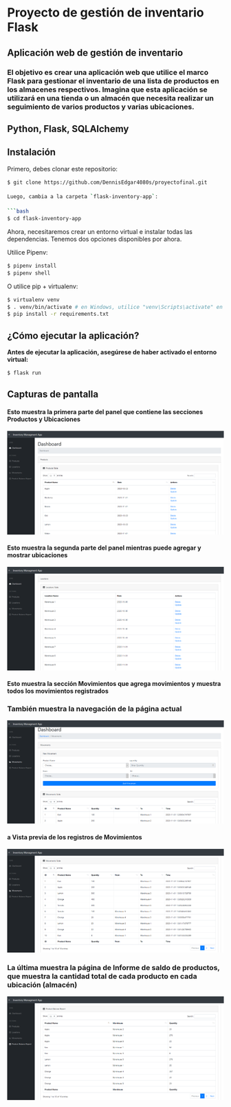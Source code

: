 # Proyecto de gestión de inventario Flask

## Aplicación web de gestión de inventario

### El objetivo es crear una aplicación web que utilice el marco Flask para gestionar el inventario de una lista de productos en los almacenes respectivos. Imagina que esta aplicación se utilizará en una tienda o un almacén que necesita realizar un seguimiento de varios productos y varias ubicaciones.

## Python, Flask, SQLAlchemy

## Instalación

Primero, debes clonar este repositorio:

```bash
$ git clone https://github.com/DennisEdgar4080s/proyectofinal.git

Luego, cambia a la carpeta `flask-inventory-app`:

```bash
$ cd flask-inventory-app
```

Ahora, necesitaremos crear un entorno virtual e instalar todas las dependencias. Tenemos dos opciones disponibles por ahora.

Utilice Pipenv:

```bash
$ pipenv install
$ pipenv shell
```

O utilice pip + virtualenv:

```bash
$ virtualenv venv
$ . venv/bin/activate # en Windows, utilice "venv\Scripts\activate" en su lugar
$ pip install -r requirements.txt
```
## ¿Cómo ejecutar la aplicación?

**Antes de ejecutar la aplicación, asegúrese de haber activado el entorno virtual:**

```bash
$ flask run
```

## Capturas de pantalla

#### Esto muestra la primera parte del panel que contiene las secciones Productos y Ubicaciones

![captura de pantalla del proyecto](screenshots/scs1.png "Esto muestra la primera parte del panel que contiene las secciones Productos y Ubicaciones")

#### Esto muestra la segunda parte del panel mientras puede agregar y mostrar ubicaciones

![captura de pantalla del proyecto](screenshots/scs2.png "Esto muestra la segunda parte del panel mientras puede agregar y mostrar ubicaciones")

#### Esto muestra la sección Movimientos que agrega movimientos y muestra todos los movimientos registrados

### También muestra la navegación de la página actual

![captura de pantalla del proyecto](screenshots/scs3.png "Esto muestra la sección Movimientos que agrega movimientos y muestra todos los movimientos registrados")

#### a Vista previa de los registros de Movimientos

![captura de pantalla del proyecto](screenshots/scs4.png "Vista previa de los registros de Movimientos")

### La última muestra la página de Informe de saldo de productos, que muestra la cantidad total de cada producto en cada ubicación (almacén)

![captura de pantalla del proyecto](screenshots/scs5.png "La última muestra la página de Informe de saldo de productos, que muestra la cantidad total de cada producto en cada ubicación (almacén)")